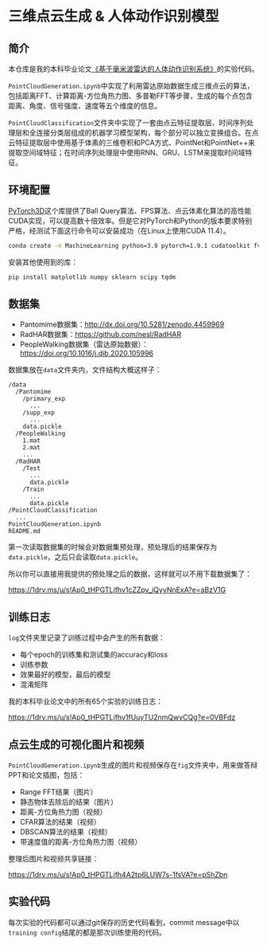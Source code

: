 # 三维点云生成 & 人体动作识别模型

## 简介

本仓库是我的本科毕业论文[《基于毫米波雷达的人体动作识别系统》](https://github.com/ClubieDong/PointCloud/blob/main/%E5%9F%BA%E4%BA%8E%E6%AF%AB%E7%B1%B3%E6%B3%A2%E9%9B%B7%E8%BE%BE%E7%9A%84%E4%BA%BA%E4%BD%93%E5%8A%A8%E4%BD%9C%E8%AF%86%E5%88%AB%E7%B3%BB%E7%BB%9F.pdf)的实验代码。

`PointCloudGeneration.ipynb`中实现了利用雷达原始数据生成三维点云的算法，包括距离FFT、计算距离-方位角热力图、多普勒FFT等步骤，生成的每个点包含距离、角度、信号强度、速度等五个维度的信息。

`PointCloudClassification`文件夹中实现了一套由点云特征提取层、时间序列处理层和全连接分类层组成的机器学习模型架构，每个部分可以独立变换组合。在点云特征提取层中使用基于体素的三维卷积和PCA方式、PointNet和PointNet++来提取空间域特征；在时间序列处理层中使用RNN、GRU、LSTM来提取时间域特征。

## 环境配置

[PyTorch3D](https://pytorch3d.readthedocs.io/en/latest/overview.html)这个库提供了Ball Query算法、FPS算法、点云体素化算法的高性能CUDA实现，可以提高数十倍效率。但是它对PyTorch和Python的版本要求特别严格，经测试下面这行命令可以安装成功（在Linux上使用CUDA 11.4）。

```bash
conda create -n MachineLearning python=3.9 pytorch=1.9.1 cudatoolkit fvcore iopath pytorch3d -c pytorch3d -c pytorch -c fvcore -c iopath -c conda-forge
```

安装其他使用到的库：

```bash
pip install matplotlib numpy sklearn scipy tqdm
```

## 数据集

* Pantomime数据集：http://dx.doi.org/10.5281/zenodo.4459969
* RadHAR数据集：https://github.com/nesl/RadHAR
* PeopleWalking数据集（雷达原始数据）：https://doi.org/10.1016/j.dib.2020.105996

数据集放在`data`文件夹内，文件结构大概这样子：

```
/data
  /Pantomime
    /primary_exp
      ...
    /supp_exp
      ...
    data.pickle
  /PeopleWalking
    1.mat
    2.mat
    ...
  /RadHAR
    /Test
      ...
      data.pickle
    /Train
      ...
      data.pickle
/PointCloudClassification
  ...
PointCloudGeneration.ipynb
README.md
```

第一次读取数据集的时候会对数据集预处理，预处理后的结果保存为`data.pickle`，之后只会读取`data.pickle`。

所以你可以直接用我提供的预处理之后的数据，这样就可以不用下载数据集了：

https://1drv.ms/u/s!Ap0_tHPGTLjfhv1cZZpv_iQyyNnExA?e=aBzV1G

## 训练日志

`log`文件夹里记录了训练过程中会产生的所有数据：
* 每个epoch的训练集和测试集的accuracy和loss
* 训练参数
* 效果最好的模型，最后的模型
* 混淆矩阵

我的本科毕业论文中的所有65个实验的训练日志：

https://1drv.ms/u/s!Ap0_tHPGTLjfhv1fUuyTU2nmQwvCQg?e=0VBFdz

## 点云生成的可视化图片和视频

`PointCloudGeneration.ipynb`生成的图片和视频保存在`fig`文件夹中，用来做答辩PPT和论文插图，包括：
* Range FFT结果（图片）
* 静态物体去除后的结果（图片）
* 距离-方位角热力图（视频）
* CFAR算法的结果（视频）
* DBSCAN算法的结果（视频）
* 带速度值的距离-方位角热力图（视频）

整理后图片和视频共享链接：

https://1drv.ms/u/s!Ap0_tHPGTLjfh4A2tp6LUW7s-1fsVA?e=pShZbn

## 实验代码

每次实验的代码都可以通过git保存的历史代码看到，commit message中以`training config`结尾的都是那次训练使用的代码。

